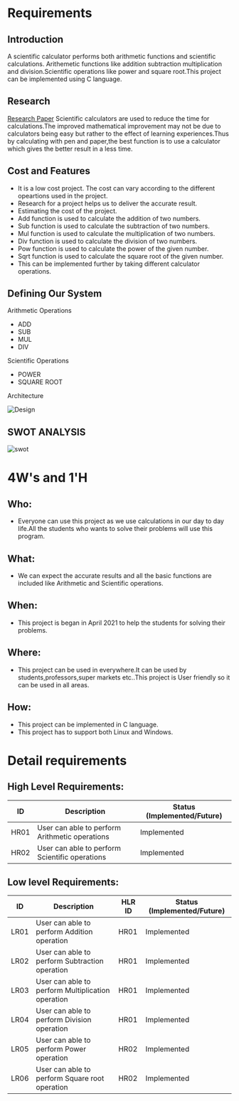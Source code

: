 # Requirements
## Introduction
A scientific calculator performs both arithmetic functions and scientific calculations. Arithemetic functions like addition subtraction multiplication and division.Scientific operations like power and square root.This project can be implemented using C language. 

## Research
[Research Paper](https://www.researchgate.net/publication/273803590_The_Effect_of_Calculator_Use_on_College_Students'_Mathematical_Performance)
Scientific calculators are used to reduce the time for calculations.The improved mathematical improvement may not be due to calculators being easy but rather to the effect of learning experiences.Thus by calculating with pen and paper,the best function is to use a calculator which gives the better result in a less time.
## Cost and Features
- It is a low cost project. The cost  can vary according to the different opeartions used in the project.
- Research for a project helps us to deliver the accurate result.
- Estimating the cost of the project.
- Add function is used to calculate the addition of two numbers.
- Sub function is used to calculate the subtraction of two numbers.
- Mul function is used to calculate the multiplication of two numbers.
- Div function is used to calculate the division of two numbers.
- Pow function is used to calculate the power of the given number.
- Sqrt function is used to calculate the square root of the given number.
- This can be implemented further by taking different calculator operations.
## Defining Our System
Arithmetic Operations
   - ADD
   - SUB
   - MUL
   - DIV

Scientific Operations
   - POWER
   - SQUARE ROOT

Architecture

![Design](https://user-images.githubusercontent.com/80764179/114425539-cd069780-9bd6-11eb-8590-19c24360606b.PNG)

## SWOT ANALYSIS
![swot](https://user-images.githubusercontent.com/80764179/114836285-1e3da380-9df0-11eb-8c28-501749048984.png)



# 4W&#39;s and 1&#39;H

## Who:

- Everyone can use this project as we use calculations in our day to day life.All the students who wants to solve their problems will use this program.

## What:

- We can expect the accurate results and all the basic functions are included like Arithmetic and Scientific operations.

## When:

- This project is began in April 2021 to help the students for solving their problems.

## Where:

- This project can be used in everywhere.It can be used by students,professors,super markets etc..This project is User friendly so it can be used in all areas.

## How:

- This project can be implemented in C language.
- This project has to support both Linux and Windows.

# Detail requirements
## High Level Requirements:

| ID | Description | Status (Implemented/Future) |
| ------| --------| -----------                |
| HR01 | User can able to perform Arithmetic operations | Implemented |
| HR02 | User can able to perform Scientific operations | Implemented |


##  Low level Requirements:

| ID | Description | HLR ID | Status (Implemented/Future) |
| ------| --------| -------- | ------------               |
| LR01 | User can able to perform Addition operation | HR01 | Implemented |
| LR02 | User can able to perform Subtraction operation | HR01 | Implemented |
| LR03 | User can able to perform Multiplication operation | HR01 | Implemented |
| LR04 | User can able to perform Division operation | HR01 |Implemented |
| LR05 | User can able to perform Power operation | HR02 | Implemented |
| LR06 | User can able to perform Square root operation | HR02 | Implemented |
